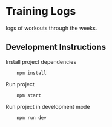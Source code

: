 # Training Logs

logs of workouts through the weeks.

## Development Instructions

Install project dependencies

```npm
    npm install
```

Run project

```npm
    npm start
```

Run project in development mode

```npm
    npm run dev
```
